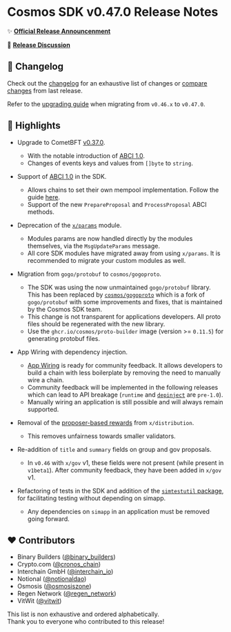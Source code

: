 # Cosmos SDK v0.47.0 Release Notes

✨ [**Official Release Announcenment**](https://blog.cosmos.network)

💬 [**Release Discussion**](https://github.com/cosmos/community)

## 📝 Changelog

Check out the [changelog](https://github.com/cosmos/cosmos-sdk/blob/v0.47.0/CHANGELOG.md) for an exhaustive list of changes or [compare changes](https://github.com/cosmos/cosmos-sdk/compare/release/v0.46.x...v0.47.0) from last release.

Refer to the [upgrading guide](https://github.com/cosmos/cosmos-sdk/blob/release/v0.47.x/UPGRADING.md) when migrating from `v0.46.x` to `v0.47.0`.

## 🚀 Highlights

* Upgrade to CometBFT [v0.37.0](https://github.com/cometbft/cometbft/blob/v0.37.0/CHANGELOG.md).
    * With the notable introduction of [ABCI 1.0](https://medium.com/the-interchain-foundation/tendermints-new-application-blockchain-interface-abci-86d46bd6f987).
    * Changes of events keys and values from `[]byte` to `string`.

* Support of [ABCI 1.0](https://medium.com/the-interchain-foundation/tendermints-new-application-blockchain-interface-abci-86d46bd6f987) in the SDK.
    * Allows chains to set their own mempool implementation. Follow the guide [here](https://docs.cosmos.network/v0.47/building-apps/app-mempool).
    * Support of the new `PrepareProposal` and `ProcessProposal` ABCI methods.

* Deprecation of the [`x/params`](https://docs.cosmos.network/v0.47/modules/params) module.
    * Modules params are now handled directly by the modules themselves, via the `MsgUpdateParams` message.
    * All core SDK modules have migrated away from using `x/params`. It is recommended to migrate your custom modules as well.

* Migration from `gogo/protobuf` to `cosmos/gogoproto`.
    * The SDK was using the now unmaintained `gogo/protobuf` library. This has been replaced by [`cosmos/gogoproto`](https://github.com/cosmos/gogoproto) which is a fork of `gogo/protobuf` with some improvements and fixes, that is maintained by the Cosmos SDK team.
    * This change is not transparent for applications developers. All proto files should be regenerated with the new library.
    * Use the `ghcr.io/cosmos/proto-builder` image (version >= `0.11.5`) for generating protobuf files.

* App Wiring with dependency injection.
    * [App Wiring](https://docs.cosmos.network/v0.47/building-apps/app-go-v2) is ready for community feedback. It allows developers to build a chain with less boilerplate by removing the need to manually wire a chain.
    * Community feedback will be implemented in the following releases which can lead to API breakage (`runtime` and [`depinject`](https://docs.cosmos.network/v0.47/tooling/depinject) are `pre-1.0`).
    * Manually wiring an application is still possible and will always remain supported.

* Removal of the [proposer-based rewards](https://github.com/cosmos/cosmos-sdk/issues/12667) from `x/distribution`.
    * This removes unfairness towards smaller validators.

* Re-addition of `title` and `summary` fields on group and gov proposals.
    * In `v0.46` with `x/gov` v1, these fields were not present (while present in `v1beta1`). After community feedback, they have been added in `x/gov` v1.

* Refactoring of tests in the SDK and addition of the [`simtestutil` package](https://pkg.go.dev/github.com/cosmos/cosmos-sdk/testutil/sims), for facilitating testing without depending on simapp.
    * Any dependencies on `simapp` in an application must be removed going forward.

## ❤️ Contributors

* Binary Builders ([@binary_builders](https://twitter.com/binary_builders))
* Crypto.com ([@cronos_chain](https://twitter.com/cronos_chain))
* Interchain GmbH ([@interchain_io](https://twitter.com/interchain_io))
* Notional ([@notionaldao](https://twitter.com/notionaldao))
* Osmosis ([@osmosiszone](https://twitter.com/osmosiszone))
* Regen Network ([@regen_network](https://twitter.com/RegenNetworkDev))
* VitWit ([@vitwit](https://twitter.com/vitwit_))

This list is non exhaustive and ordered alphabetically.  
Thank you to everyone who contributed to this release!
